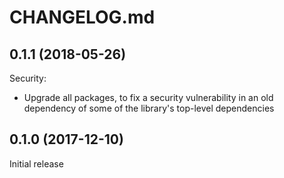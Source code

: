 # CHANGELOG.md

## 0.1.1 (2018-05-26)

Security:

  - Upgrade all packages, to fix a security vulnerability in an old dependency of some of the library's top-level dependencies

## 0.1.0 (2017-12-10)

Initial release
